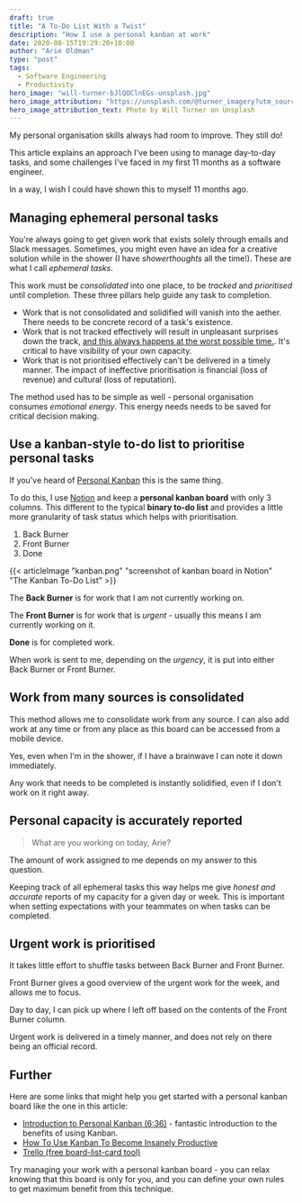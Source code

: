 ```yaml
---
draft: true
title: "A To-Do List With a Twist"
description: "How I use a personal kanban at work"
date: 2020-08-15T19:29:20+10:00
author: "Arie Oldman"
type: "post"
tags:
  - Software Engineering
  - Productivity
hero_image: "will-turner-bJlQOClnEGs-unsplash.jpg"
hero_image_attribution: "https://unsplash.com/@turner_imagery?utm_source=unsplash&utm_medium=referral&utm_content=creditCopyText"
hero_image_attribution_text: Photo by Will Turner on Unsplash
---
```


My personal organisation skills always had room to improve. They still do!

This article explains an approach I've been using to manage day-to-day tasks,
and some challenges I've faced in my first 11 months as a software engineer.

In a way, I wish I could have shown this to myself 11 months ago.

## Managing ephemeral personal tasks

You're always going to get given work that exists solely through emails and
Slack messages. Sometimes, you might even have an idea for a creative solution
while in the shower (I have _showerthoughts_ all the time!). These are what I
call _ephemeral tasks_.

This work must be _consolidated_ into one place, to be _tracked_ and
_prioritised_ until completion. These three pillars help guide any task to
completion.

- Work that is not consolidated and solidified will vanish into the aether.
  There needs to be concrete record of a task's existence.
- Work that is not tracked effectively will result in unpleasant surprises down
  the track, [and this always happens at the worst possible time.](https://en.wikipedia.org/wiki/Murphy%27s_law).
  It's critical to have visibility of your own capacity.
- Work that is not prioritised effectively can't be delivered in a timely
  manner. The impact of ineffective prioritisation is financial (loss of
  revenue) and cultural (loss of reputation).

The method used has to be simple as well - personal organisation consumes
_emotional energy_. This energy needs needs to be saved for critical decision
making.

## Use a kanban-style to-do list to prioritise personal tasks

If you've heard of [Personal Kanban]() this is the same thing.

To do this, I use [Notion](https://notion.so) and keep a **personal kanban
board** with only 3 columns. This different to the typical **binary to-do
list** and provides a little more granularity of task status which helps with
prioritisation.

1. Back Burner
2. Front Burner
3. Done

{{< articleImage "kanban.png" "screenshot of kanban board in Notion" "The Kanban To-Do List" >}}

The **Back Burner** is for work that I am not currently working on.

The **Front Burner** is for work that is _urgent_ - usually this means I am
currently working on it.

**Done** is for completed work.

When work is sent to me, depending on the _urgency_, it is put into either Back Burner
or Front Burner.

## Work from many sources is consolidated

This method allows me to consolidate work from any source. I can also add work
at any time or from any place as this board can be accessed from a mobile device.

Yes, even when I'm in the shower, if I have a brainwave I can note it down
immediately.

Any work that needs to be completed is instantly solidified, even if I don't work
on it right away.

## Personal capacity is accurately reported

> What are you working on today, Arie?

The amount of work assigned to me depends on my answer to this question.

Keeping track of all ephemeral tasks this way helps me give _honest and
accurate_ reports of my capacity for a given day or week. This is important
when setting expectations with your teammates on when tasks can be completed.

## Urgent work is prioritised

It takes little effort to shuffle tasks between Back Burner and Front Burner.

Front Burner gives a good overview of the urgent work for the week, and allows
me to focus.

Day to day, I can pick up where I left off based on the contents
of the Front Burner column.

Urgent work is delivered in a timely manner, and
does not rely on there being an official record.

## Further

Here are some links that might help you get started with a personal kanban board
like the one in this article:

- [Introduction to Personal Kanban (6:36)](https://www.youtube.com/watch?v=ZG6IDTHJ-bg) - fantastic introduction to the benefits of using Kanban.
- [How To Use Kanban To Become Insanely Productive](https://www.forbes.com/sites/bryancollinseurope/2018/07/19/how-to-use-kanban-to-become-insanely-productive-a-short-guide/#3b728ffb3c16)
- [Trello (free board-list-card tool)](https://trello.com/en)

Try managing your work with a personal kanban board - you can relax knowing that
this board is only for you, and you can define your own rules to get maximum
benefit from this technique.
